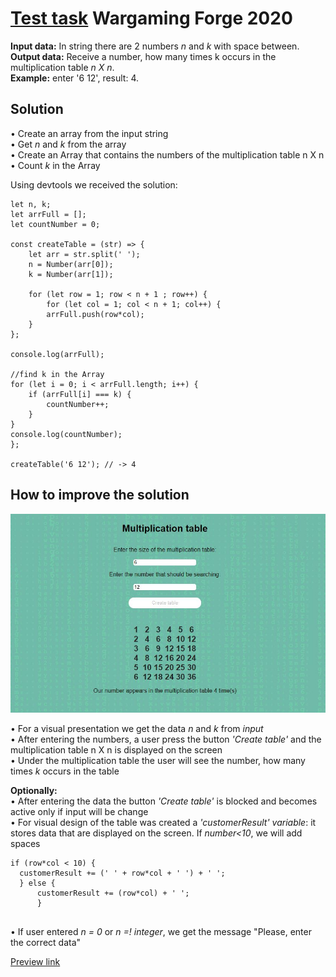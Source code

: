 # [Test task](https://pesukarhutg.github.io/WarForge-task01/) Wargaming Forge 2020

**Input data:**
In string there are 2 numbers *n* and *k* with space between.<br>
**Output data:** 
Receive a number, how many times k occurs in the multiplication table *n X n*.<br>
**Example:**
enter '6 12', result: 4.

## Solution
• Create an array from the input string<br>
• Get *n* and *k* from the array<br>
• Create an Array that contains the numbers of the multiplication table n X n<br>
• Count *k* in the Array<br>

Using devtools we received the solution:

```
let n, k;
let arrFull = [];
let countNumber = 0;

const createTable = (str) => {
    let arr = str.split(' ');
    n = Number(arr[0]);
    k = Number(arr[1]);

    for (let row = 1; row < n + 1 ; row++) {
        for (let col = 1; col < n + 1; col++) {
        arrFull.push(row*col);
    }
};

console.log(arrFull);

//find k in the Array
for (let i = 0; i < arrFull.length; i++) {
    if (arrFull[i] === k) {
        countNumber++;
    }
}
console.log(countNumber);
};

createTable('6 12'); // -> 4

```

## How to improve the solution

[![Preview](https://github.com/PesukarhuTG/WarForge-task01/blob/master/screen-multiply.jpg)](https://pesukarhutg.github.io/WarForge-task01/)

• For a visual presentation we get the data *n* and *k* from *input*<br>
• After entering the numbers, a user press the button *'Create table'* and the multiplication table n X n is displayed on the screen<br>
• Under the multiplication table the user will see the number, how many times *k* occurs in the table<br>

**Optionally:**<br>
• After entering the data the button *'Create table'* is blocked and becomes active only if input will be change<br>
• For visual design of the table was created a *'customerResult' variable*: it stores data that are displayed on the screen. If *number<10*, we will add spaces<br>

```
if (row*col < 10) {
  customerResult += (' ' + row*col + ' ') + ' ';
  } else {
      customerResult += (row*col) + ' ';
      }
      
```

• If user entered *n = 0* or *n =! integer*, we get the message "Please, enter the correct data"

[Preview link](https://pesukarhutg.github.io/WarForge-task01/)
